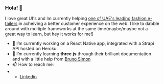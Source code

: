 ### Hola! 👋

I love great UI's and Im currently helping [one of UAE's leading fashion e-tailers](sivvi.com) in acheiving a better customer experience on the web. I like to dabble around with multiple frameworks at the same time(maybe/maybe not a great way to learn, but hey it works for me!)

- 🔭 I’m currently working on a React Native app, integrated with a Strapi API hosted on Heroku.
- 🌱 I’m currently learning **three.js** through their brilliant documentation and with a little help from [Bruno Simon](https://threejs-journey.xyz/)
- 📫 How to reach me:
- - [Linkedin](https://www.linkedin.com/in/m0hammed-ehab/)
